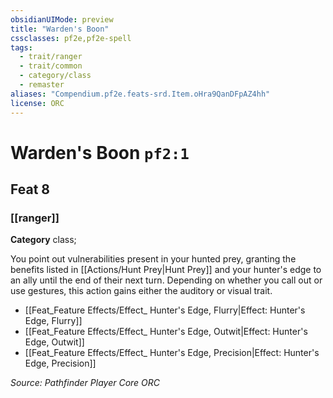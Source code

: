 ```yaml
---
obsidianUIMode: preview
title: "Warden's Boon"
cssclasses: pf2e,pf2e-spell
tags:
  - trait/ranger
  - trait/common
  - category/class
  - remaster
aliases: "Compendium.pf2e.feats-srd.Item.oHra9QanDFpAZ4hh"
license: ORC
---
```

# Warden's Boon `pf2:1`
## Feat 8
### [[ranger]]

**Category** class; 




You point out vulnerabilities present in your hunted prey, granting the benefits listed in [[Actions/Hunt Prey|Hunt Prey]] and your hunter's edge to an ally until the end of their next turn. Depending on whether you call out or use gestures, this action gains either the auditory or visual trait.

*   [[Feat_Feature Effects/Effect_ Hunter's Edge, Flurry|Effect: Hunter's Edge, Flurry]]
*   [[Feat_Feature Effects/Effect_ Hunter's Edge, Outwit|Effect: Hunter's Edge, Outwit]]
*   [[Feat_Feature Effects/Effect_ Hunter's Edge, Precision|Effect: Hunter's Edge, Precision]]

*Source: Pathfinder Player Core*
*ORC*